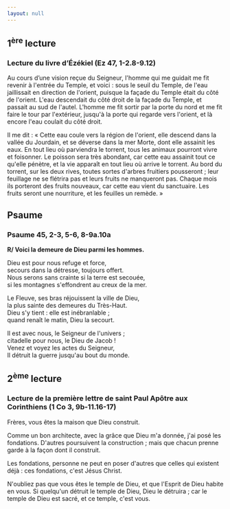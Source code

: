 ```yaml
---
layout: null
---
```

## 1<sup>ère</sup> lecture

### Lecture du livre d’Ézékiel (Ez 47, 1-2.8-9.12)

Au cours d’une vision reçue du Seigneur, l'homme qui me guidait me fit revenir à l'entrée du Temple, et voici : sous le seuil du Temple, de l'eau jaillissait en direction de l'orient, puisque la façade du Temple était du côté de l'orient. L'eau descendait du côté droit de la façade du Temple, et passait au sud de l'autel. L'homme me fit sortir par la porte du nord et me fit faire le tour par l'extérieur, jusqu'à la porte qui regarde vers l'orient, et là encore l'eau coulait du côté droit.

Il me dit : « Cette eau coule vers la région de l'orient, elle descend dans la vallée du Jourdain, et se déverse dans la mer Morte, dont elle assainit les eaux. En tout lieu où parviendra le torrent, tous les animaux pourront vivre et foisonner. Le poisson sera très abondant, car cette eau assainit tout ce qu'elle pénètre, et la vie apparaît en tout lieu où arrive le torrent. Au bord du torrent, sur les deux rives, toutes sortes d'arbres fruitiers pousseront ; leur feuillage ne se flétrira pas et leurs fruits ne manqueront pas. Chaque mois ils porteront des fruits nouveaux, car cette eau vient du sanctuaire. Les fruits seront une nourriture, et les feuilles un remède. »

## Psaume

### Psaume 45, 2-3, 5-6, 8-9a.10a

**R/ Voici la demeure de Dieu parmi les hommes.**

Dieu est pour nous refuge et force,  
secours dans la détresse, toujours offert.  
Nous serons sans crainte si la terre est secouée,  
si les montagnes s'effondrent au creux de la mer.  

Le Fleuve, ses bras réjouissent la ville de Dieu,  
la plus sainte des demeures du Très-Haut.  
Dieu s'y tient : elle est inébranlable ;  
quand renaît le matin, Dieu la secourt.  

Il est avec nous, le Seigneur de l'univers ;  
citadelle pour nous, le Dieu de Jacob !  
Venez et voyez les actes du Seigneur,  
Il détruit la guerre jusqu'au bout du monde.  

## 2<sup>ème</sup> lecture

### Lecture de la première lettre de saint Paul Apôtre aux Corinthiens (1 Co 3, 9b-11.16-17)

Frères, vous êtes la maison que Dieu construit.

Comme un bon architecte, avec la grâce que Dieu m'a donnée, j'ai posé les fondations. D'autres poursuivent la construction ; mais que chacun prenne garde à la façon dont il construit.

Les fondations, personne ne peut en poser d'autres que celles qui existent déjà : ces fondations, c'est Jésus Christ.

N'oubliez pas que vous êtes le temple de Dieu, et que l'Esprit de Dieu habite en vous.
Si quelqu'un détruit le temple de Dieu, Dieu le détruira ; car le temple de Dieu est sacré, et ce temple, c'est vous.
